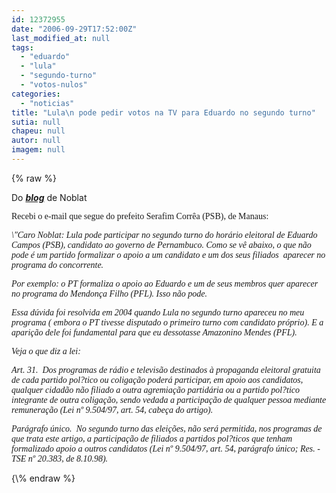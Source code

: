 ```yaml
---
id: 12372955
date: "2006-09-29T17:52:00Z"
last_modified_at: null
tags:
  - "eduardo"
  - "lula"
  - "segundo-turno"
  - "votos-nulos"
categories:
  - "noticias"
title: "Lula\n pode pedir votos na TV para Eduardo no segundo turno"
sutia: null
chapeu: null
autor: null
imagem: null
---
```

{\% raw %}
<p><A name=post26211><FONT face=Verdana></FONT></p>
<p><P class=fontTitulo></A>Do <STRONG><EM><A href=\"https://www.noblat.com.br/\" target=_blank>blog</A></EM></STRONG> de Noblat</P></p>
<p><P class=fontTitulo><FONT face=Verdana>Recebi o e-mail que segue do prefeito Serafim Corrêa (PSB), de Manaus:</FONT></P></p>
<p><P><FONT face=Verdana><EM>\"Caro Noblat: Lula pode participar no segundo turno do horário eleitoral de Eduardo Campos (PSB), candidato ao governo de Pernambuco. Como se vê abaixo, o que não pode é um partido formalizar o apoio a um candidato e um dos seus filiados&nbsp; aparecer no programa do concorrente. </EM></FONT></P></p>
<p><P><FONT face=Verdana><EM>Por exemplo: o PT formaliza o apoio ao Eduardo e um de seus membros quer aparecer no programa do Mendonça Filho (PFL). Isso não pode.&nbsp;</EM></FONT></P></p>
<p><P><FONT face=Verdana><EM>Essa dúvida foi resolvida em 2004 quando&nbsp;Lula no segundo turno apareceu no meu programa ( embora o PT tivesse disputado o primeiro turno com candidato próprio). E a aparição dele&nbsp;foi fundamental para que eu dessotasse Amazonino Mendes (PFL).</EM></FONT></P></p>
<p><P><FONT face=Verdana><EM>Veja o que diz a lei:</EM></FONT></P></p>
<p><P><FONT face=Verdana><EM>Art. 31.&nbsp; Dos programas de rádio e televisão destinados à propaganda eleitoral gratuita de cada partido pol?tico ou coligação poderá participar, em apoio aos candidatos, qualquer cidadão não filiado a outra agremiação partidária ou a partido pol?tico integrante de outra coligação, sendo vedada a participação de qualquer pessoa mediante remuneração (Lei nº 9.504/97, art. 54, cabeça do artigo).</EM></FONT></P></p>
<p><P><FONT face=Verdana><EM>Parágrafo único.&nbsp; No segundo turno das eleições, não será permitida, nos programas de que trata este artigo, a participação de filiados a partidos pol?ticos que tenham formalizado apoio a outros candidatos (Lei nº 9.504/97, art. 54, parágrafo único; Res. -TSE nº 20.383, de 8.10.98).</EM></FONT></P> </p>
{\% endraw %}